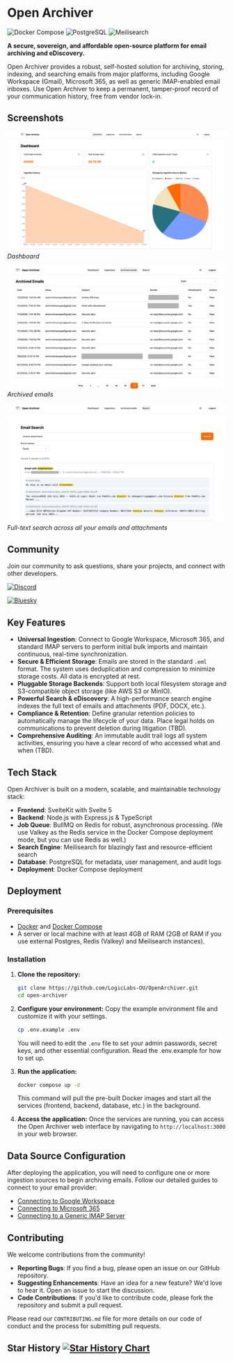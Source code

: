 # Open Archiver

![Docker Compose](https://img.shields.io/badge/Docker%20Compose-up-4A4A4A?style=for-the-badge&logo=docker)
![PostgreSQL](https://img.shields.io/badge/PostgreSQL-6B6B6B?style=for-the-badge&logo=postgresql)
![Meilisearch](https://img.shields.io/badge/Meilisearch-2F2F2F?style=for-the-badge&logo=meilisearch)

**A secure, sovereign, and affordable open-source platform for email archiving and eDiscovery.**

Open Archiver provides a robust, self-hosted solution for archiving, storing, indexing, and searching emails from major platforms, including Google Workspace (Gmail), Microsoft 365, as well as generic IMAP-enabled email inboxes. Use Open Archiver to keep a permanent, tamper-proof record of your communication history, free from vendor lock-in.

## Screenshots

![Open Archiver Preview](assets/screenshots/dashboard-1.png)
_Dashboard_

![Open Archiver Preview](assets/screenshots/archived-emails.png)
_Archived emails_

![Open Archiver Preview](assets/screenshots/search.png)
_Full-text search across all your emails and attachments_

## Community

Join our community to ask questions, share your projects, and connect with other developers.

[![Discord](https://img.shields.io/badge/Join%20our%20Discord-7289DA?style=for-the-badge&logo=discord&logoColor=white)](https://discord.gg/Qpv4BmHp)

[![Bluesky](https://img.shields.io/badge/Follow%20us%20on%20Bluesky-0265D4?style=for-the-badge&logo=bluesky&logoColor=white)](https://bsky.app/profile/openarchiver.bsky.social)

## Key Features

-   **Universal Ingestion**: Connect to Google Workspace, Microsoft 365, and standard IMAP servers to perform initial bulk imports and maintain continuous, real-time synchronization.
-   **Secure & Efficient Storage**: Emails are stored in the standard `.eml` format. The system uses deduplication and compression to minimize storage costs. All data is encrypted at rest.
-   **Pluggable Storage Backends**: Support both local filesystem storage and S3-compatible object storage (like AWS S3 or MinIO).
-   **Powerful Search & eDiscovery**: A high-performance search engine indexes the full text of emails and attachments (PDF, DOCX, etc.).
-   **Compliance & Retention**: Define granular retention policies to automatically manage the lifecycle of your data. Place legal holds on communications to prevent deletion during litigation (TBD).
-   **Comprehensive Auditing**: An immutable audit trail logs all system activities, ensuring you have a clear record of who accessed what and when (TBD).

## Tech Stack

Open Archiver is built on a modern, scalable, and maintainable technology stack:

-   **Frontend**: SvelteKit with Svelte 5
-   **Backend**: Node.js with Express.js & TypeScript
-   **Job Queue**: BullMQ on Redis for robust, asynchronous processing. (We use Valkey as the Redis service in the Docker Compose deployment mode, but you can use Redis as well.)
-   **Search Engine**: Meilisearch for blazingly fast and resource-efficient search
-   **Database**: PostgreSQL for metadata, user management, and audit logs
-   **Deployment**: Docker Compose deployment

## Deployment

### Prerequisites

-   [Docker](https://docs.docker.com/get-docker/) and [Docker Compose](https://docs.docker.com/compose/install/)
-   A server or local machine with at least 4GB of RAM (2GB of RAM if you use external Postgres, Redis (Valkey) and Meilisearch instances).

### Installation

1.  **Clone the repository:**

    ```bash
    git clone https://github.com/LogicLabs-OU/OpenArchiver.git
    cd open-archiver
    ```

2.  **Configure your environment:**
    Copy the example environment file and customize it with your settings.

    ```bash
    cp .env.example .env
    ```

    You will need to edit the `.env` file to set your admin passwords, secret keys, and other essential configuration. Read the .env.example for how to set up.

3.  **Run the application:**

    ```bash
    docker compose up -d
    ```

    This command will pull the pre-built Docker images and start all the services (frontend, backend, database, etc.) in the background.

4.  **Access the application:**
    Once the services are running, you can access the Open Archiver web interface by navigating to `http://localhost:3000` in your web browser.

## Data Source Configuration

After deploying the application, you will need to configure one or more ingestion sources to begin archiving emails. Follow our detailed guides to connect to your email provider:

-   [Connecting to Google Workspace](https://docs.openarchiver.com/user-guides/email-providers/google-workspace.html)
-   [Connecting to Microsoft 365](https://docs.openarchiver.com/user-guides/email-providers/imap.html)
-   [Connecting to a Generic IMAP Server](https://docs.openarchiver.com/user-guides/email-providers/imap.html)

## Contributing

We welcome contributions from the community!

-   **Reporting Bugs**: If you find a bug, please open an issue on our GitHub repository.
-   **Suggesting Enhancements**: Have an idea for a new feature? We'd love to hear it. Open an issue to start the discussion.
-   **Code Contributions**: If you'd like to contribute code, please fork the repository and submit a pull request.

Please read our `CONTRIBUTING.md` file for more details on our code of conduct and the process for submitting pull requests.

## Star History [![Star History Chart](https://api.star-history.com/svg?repos=LogicLabs-OU/OpenArchiver&type=Date)](https://www.star-history.com/#LogicLabs-OU/OpenArchiver&Date)
